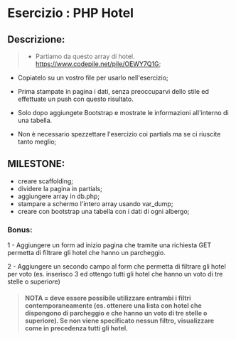 
# Esercizio : PHP Hotel


 ## Descrizione:

> - Partiamo da questo array di hotel. https://www.codepile.net/pile/OEWY7Q1G;
- Copiatelo su un vostro file per usarlo nell'esercizio;

- Prima stampate in pagina i dati, senza preoccuparvi dello stile ed effettuate un push con questo risultato.

- Solo dopo aggiungete Bootstrap e mostrate le informazioni all'interno di una tabella.

- Non è necessario spezzettare l'esercizio coi partials ma se ci riuscite tanto meglio;

## MILESTONE:
- creare scaffolding;
- dividere la pagina in partials;
- aggiungere array in db.php;
- stampare a schermo l'intero array usando var_dump;
- creare con bootstrap una tabella con i dati di ogni albergo;


### Bonus:
1 - Aggiungere un form ad inizio pagina che tramite una richiesta GET permetta di filtrare gli hotel che hanno un parcheggio.

2 - Aggiungere un secondo campo al form che permetta di filtrare gli hotel per voto (es. inserisco 3 ed ottengo tutti gli hotel che hanno un voto di tre stelle o superiore)

> #### NOTA =  deve essere possibile utilizzare entrambi i filtri contemporaneamente (es. ottenere una lista con hotel che dispongono di parcheggio e che hanno un voto di tre stelle o superiore). Se non viene specificato nessun filtro, visualizzare come in precedenza tutti gli hotel.